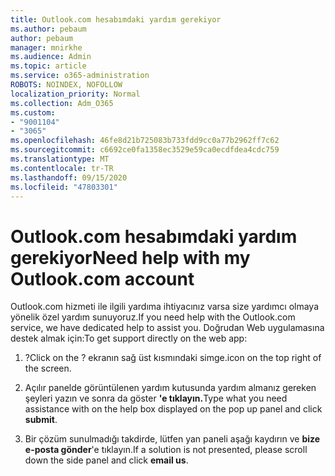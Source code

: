```yaml
---
title: Outlook.com hesabımdaki yardım gerekiyor
ms.author: pebaum
author: pebaum
manager: mnirkhe
ms.audience: Admin
ms.topic: article
ms.service: o365-administration
ROBOTS: NOINDEX, NOFOLLOW
localization_priority: Normal
ms.collection: Adm_O365
ms.custom:
- "9001104"
- "3065"
ms.openlocfilehash: 46fe8d21b725083b733fdd9cc0a77b2962ff7c62
ms.sourcegitcommit: c6692ce0fa1358ec3529e59ca0ecdfdea4cdc759
ms.translationtype: MT
ms.contentlocale: tr-TR
ms.lasthandoff: 09/15/2020
ms.locfileid: "47803301"
---
```

# <a name="need-help-with-my-outlookcom-account"></a><span data-ttu-id="6e82e-102">Outlook.com hesabımdaki yardım gerekiyor</span><span class="sxs-lookup"><span data-stu-id="6e82e-102">Need help with my Outlook.com account</span></span>

<span data-ttu-id="6e82e-103">Outlook.com hizmeti ile ilgili yardıma ihtiyacınız varsa size yardımcı olmaya yönelik özel yardım sunuyoruz.</span><span class="sxs-lookup"><span data-stu-id="6e82e-103">If you need help with the Outlook.com service, we have dedicated help to assist you.</span></span> <span data-ttu-id="6e82e-104">Doğrudan Web uygulamasına destek almak için:</span><span class="sxs-lookup"><span data-stu-id="6e82e-104">To get support directly on the web app:</span></span> 

1. <span data-ttu-id="6e82e-105">?</span><span class="sxs-lookup"><span data-stu-id="6e82e-105">Click on the ?</span></span> <span data-ttu-id="6e82e-106">ekranın sağ üst kısmındaki simge.</span><span class="sxs-lookup"><span data-stu-id="6e82e-106">icon on the top right of the screen.</span></span> 

2. <span data-ttu-id="6e82e-107">Açılır panelde görüntülenen yardım kutusunda yardım almanız gereken şeyleri yazın ve sonra da göster **'e tıklayın.**</span><span class="sxs-lookup"><span data-stu-id="6e82e-107">Type what you need assistance with on the help box displayed on the pop up panel and click **submit**.</span></span> 

3. <span data-ttu-id="6e82e-108">Bir çözüm sunulmadığı takdirde, lütfen yan paneli aşağı kaydırın ve **bize e-posta gönder**'e tıklayın.</span><span class="sxs-lookup"><span data-stu-id="6e82e-108">If a solution is not presented, please scroll down the side panel and click **email us**.</span></span>
